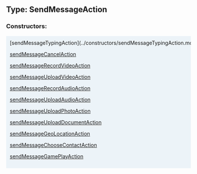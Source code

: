 ## Type: SendMessageAction  

### Constructors:

<style>
.container {
    width: auto;
    overflow-x: auto;
    white-space: nowrap;
    background: #ecf3f8;
    padding: 10px;
}
</style>
<div class="container">
[sendMessageTypingAction](../constructors/sendMessageTypingAction.md)  

[sendMessageCancelAction](../constructors/sendMessageCancelAction.md)  

[sendMessageRecordVideoAction](../constructors/sendMessageRecordVideoAction.md)  

[sendMessageUploadVideoAction](../constructors/sendMessageUploadVideoAction.md)  

[sendMessageRecordAudioAction](../constructors/sendMessageRecordAudioAction.md)  

[sendMessageUploadAudioAction](../constructors/sendMessageUploadAudioAction.md)  

[sendMessageUploadPhotoAction](../constructors/sendMessageUploadPhotoAction.md)  

[sendMessageUploadDocumentAction](../constructors/sendMessageUploadDocumentAction.md)  

[sendMessageGeoLocationAction](../constructors/sendMessageGeoLocationAction.md)  

[sendMessageChooseContactAction](../constructors/sendMessageChooseContactAction.md)  

[sendMessageGamePlayAction](../constructors/sendMessageGamePlayAction.md)  

</div>